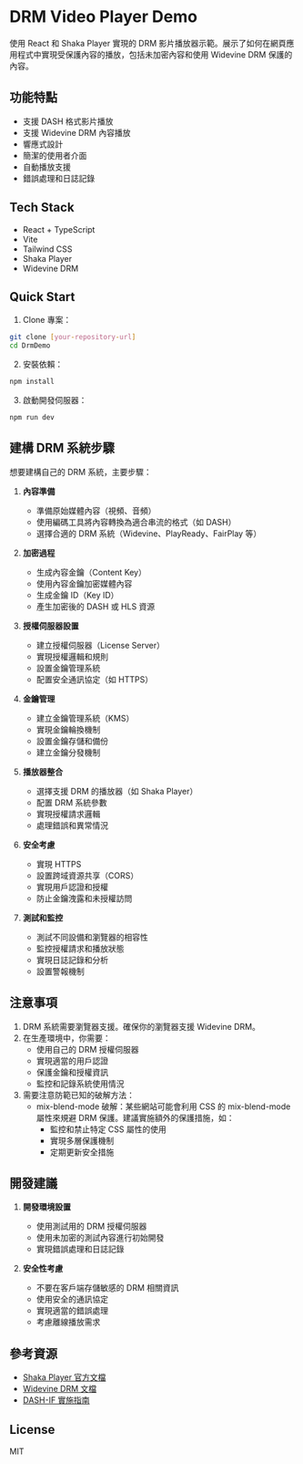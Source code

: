 # DRM Video Player Demo

使用 React 和 Shaka Player 實現的 DRM 影片播放器示範。展示了如何在網頁應用程式中實現受保護內容的播放，包括未加密內容和使用 Widevine DRM 保護的內容。

## 功能特點

- 支援 DASH 格式影片播放
- 支援 Widevine DRM 內容播放
- 響應式設計
- 簡潔的使用者介面
- 自動播放支援
- 錯誤處理和日誌記錄

## Tech Stack

- React + TypeScript
- Vite
- Tailwind CSS
- Shaka Player
- Widevine DRM

## Quick Start

1. Clone 專案：
```bash
git clone [your-repository-url]
cd DrmDemo
```

2. 安裝依賴：
```bash
npm install
```

3. 啟動開發伺服器：
```bash
npm run dev
```


## 建構 DRM 系統步驟

想要建構自己的 DRM 系統，主要步驟：

1. **內容準備**
   - 準備原始媒體內容（視頻、音頻）
   - 使用編碼工具將內容轉換為適合串流的格式（如 DASH）
   - 選擇合適的 DRM 系統（Widevine、PlayReady、FairPlay 等）

2. **加密過程**
   - 生成內容金鑰（Content Key）
   - 使用內容金鑰加密媒體內容
   - 生成金鑰 ID（Key ID）
   - 產生加密後的 DASH 或 HLS 資源

3. **授權伺服器設置**
   - 建立授權伺服器（License Server）
   - 實現授權邏輯和規則
   - 設置金鑰管理系統
   - 配置安全通訊協定（如 HTTPS）

4. **金鑰管理**
   - 建立金鑰管理系統（KMS）
   - 實現金鑰輪換機制
   - 設置金鑰存儲和備份
   - 建立金鑰分發機制

5. **播放器整合**
   - 選擇支援 DRM 的播放器（如 Shaka Player）
   - 配置 DRM 系統參數
   - 實現授權請求邏輯
   - 處理錯誤和異常情況

6. **安全考慮**
   - 實現 HTTPS
   - 設置跨域資源共享（CORS）
   - 實現用戶認證和授權
   - 防止金鑰洩露和未授權訪問

7. **測試和監控**
   - 測試不同設備和瀏覽器的相容性
   - 監控授權請求和播放狀態
   - 實現日誌記錄和分析
   - 設置警報機制

## 注意事項

1. DRM 系統需要瀏覽器支援。確保你的瀏覽器支援 Widevine DRM。
2. 在生產環境中，你需要：
   - 使用自己的 DRM 授權伺服器
   - 實現適當的用戶認證
   - 保護金鑰和授權資訊
   - 監控和記錄系統使用情況
3. 需要注意防範已知的破解方法：
   - mix-blend-mode 破解：某些網站可能會利用 CSS 的 mix-blend-mode 屬性來規避 DRM 保護。建議實施額外的保護措施，如：
     - 監控和禁止特定 CSS 屬性的使用
     - 實現多層保護機制
     - 定期更新安全措施

## 開發建議

1. **開發環境設置**
   - 使用測試用的 DRM 授權伺服器
   - 使用未加密的測試內容進行初始開發
   - 實現錯誤處理和日誌記錄

2. **安全性考慮**
   - 不要在客戶端存儲敏感的 DRM 相關資訊
   - 使用安全的通訊協定
   - 實現適當的錯誤處理
   - 考慮離線播放需求

## 參考資源

- [Shaka Player 官方文檔](https://shaka-player-demo.appspot.com/docs/api/index.html)
- [Widevine DRM 文檔](https://www.widevine.com/)
- [DASH-IF 實施指南](https://dashif.org/)

## License

MIT
